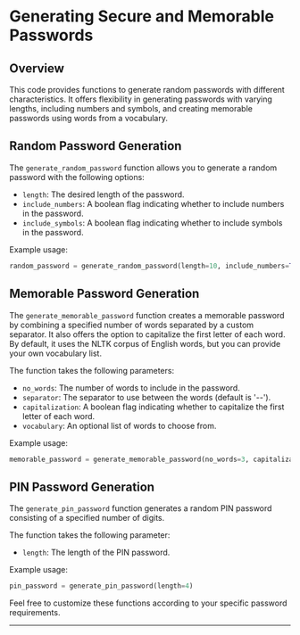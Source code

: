 # Generating Secure and Memorable Passwords

## Overview
This code provides functions to generate random passwords with different characteristics. It offers flexibility in generating passwords with varying lengths, including numbers and symbols, and creating memorable passwords using words from a vocabulary.

## Random Password Generation
The `generate_random_password` function allows you to generate a random password with the following options:
- `length`: The desired length of the password.
- `include_numbers`: A boolean flag indicating whether to include numbers in the password.
- `include_symbols`: A boolean flag indicating whether to include symbols in the password.

Example usage:
```python
random_password = generate_random_password(length=10, include_numbers=True, include_symbols=True)
```

## Memorable Password Generation
The `generate_memorable_password` function creates a memorable password by combining a specified number of words separated by a custom separator. It also offers the option to capitalize the first letter of each word. By default, it uses the NLTK corpus of English words, but you can provide your own vocabulary list.

The function takes the following parameters:
- `no_words`: The number of words to include in the password.
- `separator`: The separator to use between the words (default is '--').
- `capitalization`: A boolean flag indicating whether to capitalize the first letter of each word.
- `vocabulary`: An optional list of words to choose from.

Example usage:
```python
memorable_password = generate_memorable_password(no_words=3, capitalization=True)
```

## PIN Password Generation
The `generate_pin_password` function generates a random PIN password consisting of a specified number of digits.

The function takes the following parameter:
- `length`: The length of the PIN password.

Example usage:
```python
pin_password = generate_pin_password(length=4)
```

Feel free to customize these functions according to your specific password requirements.

---

